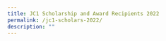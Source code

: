 ```yaml
---
title: JC1 Scholarship and Award Recipients 2022
permalink: /jc1-scholars-2022/
description: ""
---
```


